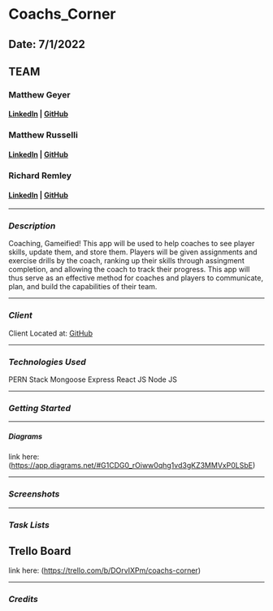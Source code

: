 # Coachs_Corner

## Date: 7/1/2022

## TEAM
### Matthew Geyer
#### [LinkedIn](https://www.linkedin.com/in/matthew-geyer-174644170/) | [GitHub](https://github.com/mattrichor)

### Matthew Russelli
#### [LinkedIn](https://www.linkedin.com/in/matthewrusselli/) | [GitHub](https://github.com/MattRusselli)

### Richard Remley
#### [LinkedIn](https://www.linkedin.com/in/richardjremley/) | [GitHub](https://github.com/American-Cossack)

***

### ***Description***
Coaching, Gameified! This app will be used to help coaches to see player skills, update them, and store them. Players will be given assignments and exercise drills by the coach, ranking up their skills through assingment completion, and allowing the coach to track their progress. This app will thus serve as an effective method for coaches and players to communicate, plan, and build the capabilities of their team.
***

### ***Client***
Client Located at: [GitHub](https://github.com/mattrichor/Coachs_Corner_Client)
***

### ***Technologies Used***
PERN Stack
Mongoose
Express
React JS
Node JS

***
### ***Getting Started*** 

***

##### Diagrams
link here: (https://app.diagrams.net/#G1CDG0_rOiww0qhg1vd3gKZ3MMVxP0LSbE)

***
### ***Screenshots***

***
### ***Task Lists***
## Trello Board
link here: (https://trello.com/b/DOrvIXPm/coachs-corner)


***

### ***Credits***
